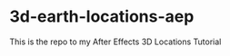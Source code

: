 3d-earth-locations-aep
======================

This is the repo to my After Effects 3D Locations Tutorial